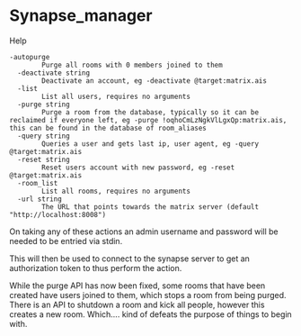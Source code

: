 # Synapse_manager
Help

```
-autopurge
    	Purge all rooms with 0 members joined to them
  -deactivate string
    	Deactivate an account, eg -deactivate @target:matrix.ais
  -list
    	List all users, requires no arguments
  -purge string
    	Purge a room from the database, typically so it can be reclaimed if everyone left, eg -purge !oqhoCmLzNgkVlLgxQp:matrix.ais, this can be found in the database of room_aliases
  -query string
    	Queries a user and gets last ip, user agent, eg -query @target:matrix.ais
  -reset string
    	Reset users account with new password, eg -reset @target:matrix.ais
  -room_list
    	List all rooms, requires no arguments
  -url string
    	The URL that points towards the matrix server (default "http://localhost:8008")
```
On taking any of these actions an admin username and password will be needed to be entried via stdin. 

This will then be used to connect to the synapse server to get an authorization token to thus perform the action. 

While the purge API has now been fixed, some rooms that have been created have users joined to them, which stops a room from being purged. There is an API to shutdown a room and kick all people, however this creates a new room. Which.... kind of defeats the purpose of things to begin with. 
